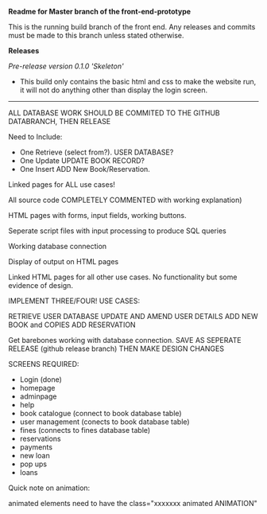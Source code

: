 **Readme for Master branch of the front-end-prototype**

This is the running build branch of the front end. Any releases and commits must be made to this branch unless stated otherwise.


**Releases**

*Pre-release version 0.1.0 'Skeleton'*
- This build only contains the basic html and css to make the website run, it will not do anything other than display the login screen.
----------------------

ALL DATABASE WORK SHOULD BE COMMITED TO THE GITHUB DATABRANCH, THEN RELEASE

Need to Include:

- One Retrieve (select from?). USER DATABASE?
- One Update UPDATE BOOK RECORD?
- One Insert ADD New Book/Reservation.

Linked pages for ALL use cases!

All source code COMPLETELY COMMENTED with working explanation)

HTML pages with forms, input fields, working buttons.

Seperate script files with input processing to produce SQL queries

Working database connection

Display of output on HTML pages

Linked HTML pages for all other use cases. No functionality but some evidence of design.

IMPLEMENT THREE/FOUR! USE CASES:

RETRIEVE USER DATABASE
UPDATE AND AMEND USER DETAILS
ADD NEW BOOK and COPIES
ADD RESERVATION



Get barebones working with database connection. SAVE AS SEPERATE RELEASE (github release branch) THEN MAKE DESIGN CHANGES

SCREENS REQUIRED:

- Login (done)
- homepage
- adminpage
- help
- book catalogue (connect to book database table)
- user management (conects to book database table)
- fines (connects to fines database table)
- reservations
- payments
- new loan
- pop ups
- loans

Quick note on animation: 

animated elements need to have the class="xxxxxxx animated ANIMATION"